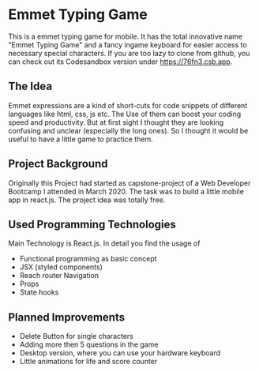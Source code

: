 
# Emmet Typing Game

This is a emmet typing game for mobile. It has the total innovative name "Emmet Typing Game" and a fancy ingame keyboard for easier access to necessary special characters. If you are too lazy to clone from github, you can check out its Codesandbox version under https://76fn3.csb.app.

## The Idea

Emmet expressions are a kind of short-cuts for code snippets of different languages like html, css, js etc. The Use of them can boost your coding speed and productivity. But at first sight I thought they are looking confusing and unclear (especially the long ones). So I thought it would be useful to have a little game to practice them.

## Project Background

Originally this Project had started as capstone-project of a Web Developer Bootcamp I attended in March 2020. The task was to build a little mobile app in react.js. The project idea was totally free.

## Used Programming Technologies

Main Technology is React.js. In detail you find the usage of 
 - Functional programming as basic concept
 - JSX (styled components)
 - Reach router Navigation
 - Props
 - State hooks

## Planned Improvements
- Delete Button for single characters
- Adding more then 5 questions in the game
- Desktop version, where you can use your hardware keyboard
- Little animations for life and score counter



